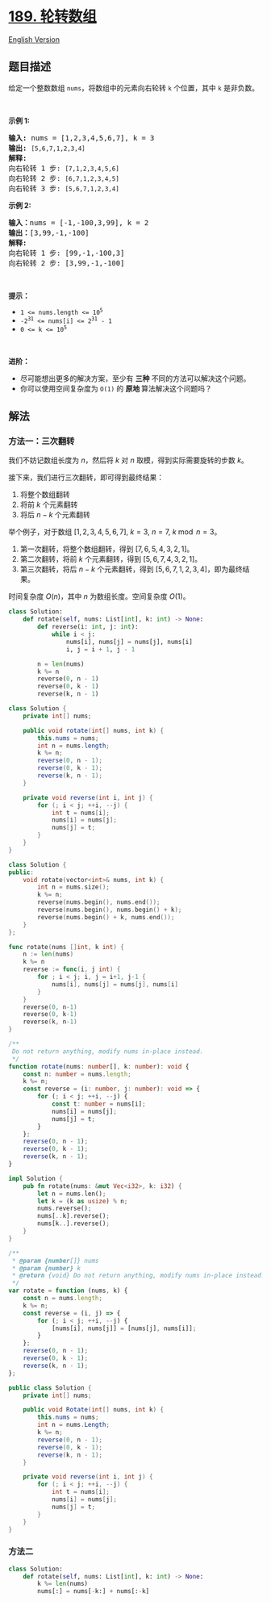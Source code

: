 # [189. 轮转数组](https://leetcode.cn/problems/rotate-array)

[English Version](/solution/0100-0199/0189.Rotate%20Array/README_EN.md)

<!-- tags:数组,数学,双指针 -->

<!-- difficulty:中等 -->

## 题目描述

<!-- 这里写题目描述 -->

<p>给定一个整数数组 <code>nums</code>，将数组中的元素向右轮转 <code>k</code><em>&nbsp;</em>个位置，其中&nbsp;<code>k</code><em>&nbsp;</em>是非负数。</p>

<p>&nbsp;</p>

<p><strong>示例 1:</strong></p>

<pre>
<strong>输入:</strong> nums = [1,2,3,4,5,6,7], k = 3
<strong>输出:</strong> <code>[5,6,7,1,2,3,4]</code>
<strong>解释:</strong>
向右轮转 1 步: <code>[7,1,2,3,4,5,6]</code>
向右轮转 2 步: <code>[6,7,1,2,3,4,5]
</code>向右轮转 3 步: <code>[5,6,7,1,2,3,4]</code>
</pre>

<p><strong>示例&nbsp;2:</strong></p>

<pre>
<strong>输入：</strong>nums = [-1,-100,3,99], k = 2
<strong>输出：</strong>[3,99,-1,-100]
<strong>解释:</strong> 
向右轮转 1 步: [99,-1,-100,3]
向右轮转 2 步: [3,99,-1,-100]</pre>

<p>&nbsp;</p>

<p><strong>提示：</strong></p>

<ul>
	<li><code>1 &lt;= nums.length &lt;= 10<sup>5</sup></code></li>
	<li><code>-2<sup>31</sup> &lt;= nums[i] &lt;= 2<sup>31</sup> - 1</code></li>
	<li><code>0 &lt;= k &lt;= 10<sup>5</sup></code></li>
</ul>

<p>&nbsp;</p>

<p><strong>进阶：</strong></p>

<ul>
	<li>尽可能想出更多的解决方案，至少有 <strong>三种</strong> 不同的方法可以解决这个问题。</li>
	<li>你可以使用空间复杂度为&nbsp;<code>O(1)</code> 的&nbsp;<strong>原地&nbsp;</strong>算法解决这个问题吗？</li>
</ul>

## 解法

### 方法一：三次翻转

我们不妨记数组长度为 $n$，然后将 $k$ 对 $n$ 取模，得到实际需要旋转的步数 $k$。

接下来，我们进行三次翻转，即可得到最终结果：

1. 将整个数组翻转
2. 将前 $k$ 个元素翻转
3. 将后 $n - k$ 个元素翻转

举个例子，对于数组 $[1, 2, 3, 4, 5, 6, 7]$, $k = 3$, $n = 7$, $k \bmod n = 3$。

1. 第一次翻转，将整个数组翻转，得到 $[7, 6, 5, 4, 3, 2, 1]$。
2. 第二次翻转，将前 $k$ 个元素翻转，得到 $[5, 6, 7, 4, 3, 2, 1]$。
3. 第三次翻转，将后 $n - k$ 个元素翻转，得到 $[5, 6, 7, 1, 2, 3, 4]$，即为最终结果。

时间复杂度 $O(n)$，其中 $n$ 为数组长度。空间复杂度 $O(1)$。

<!-- tabs:start -->

```python
class Solution:
    def rotate(self, nums: List[int], k: int) -> None:
        def reverse(i: int, j: int):
            while i < j:
                nums[i], nums[j] = nums[j], nums[i]
                i, j = i + 1, j - 1

        n = len(nums)
        k %= n
        reverse(0, n - 1)
        reverse(0, k - 1)
        reverse(k, n - 1)
```

```java
class Solution {
    private int[] nums;

    public void rotate(int[] nums, int k) {
        this.nums = nums;
        int n = nums.length;
        k %= n;
        reverse(0, n - 1);
        reverse(0, k - 1);
        reverse(k, n - 1);
    }

    private void reverse(int i, int j) {
        for (; i < j; ++i, --j) {
            int t = nums[i];
            nums[i] = nums[j];
            nums[j] = t;
        }
    }
}
```

```cpp
class Solution {
public:
    void rotate(vector<int>& nums, int k) {
        int n = nums.size();
        k %= n;
        reverse(nums.begin(), nums.end());
        reverse(nums.begin(), nums.begin() + k);
        reverse(nums.begin() + k, nums.end());
    }
};
```

```go
func rotate(nums []int, k int) {
	n := len(nums)
	k %= n
	reverse := func(i, j int) {
		for ; i < j; i, j = i+1, j-1 {
			nums[i], nums[j] = nums[j], nums[i]
		}
	}
	reverse(0, n-1)
	reverse(0, k-1)
	reverse(k, n-1)
}
```

```ts
/**
 Do not return anything, modify nums in-place instead.
 */
function rotate(nums: number[], k: number): void {
    const n: number = nums.length;
    k %= n;
    const reverse = (i: number, j: number): void => {
        for (; i < j; ++i, --j) {
            const t: number = nums[i];
            nums[i] = nums[j];
            nums[j] = t;
        }
    };
    reverse(0, n - 1);
    reverse(0, k - 1);
    reverse(k, n - 1);
}
```

```rust
impl Solution {
    pub fn rotate(nums: &mut Vec<i32>, k: i32) {
        let n = nums.len();
        let k = (k as usize) % n;
        nums.reverse();
        nums[..k].reverse();
        nums[k..].reverse();
    }
}
```

```js
/**
 * @param {number[]} nums
 * @param {number} k
 * @return {void} Do not return anything, modify nums in-place instead.
 */
var rotate = function (nums, k) {
    const n = nums.length;
    k %= n;
    const reverse = (i, j) => {
        for (; i < j; ++i, --j) {
            [nums[i], nums[j]] = [nums[j], nums[i]];
        }
    };
    reverse(0, n - 1);
    reverse(0, k - 1);
    reverse(k, n - 1);
};
```

```cs
public class Solution {
    private int[] nums;

    public void Rotate(int[] nums, int k) {
        this.nums = nums;
        int n = nums.Length;
        k %= n;
        reverse(0, n - 1);
        reverse(0, k - 1);
        reverse(k, n - 1);
    }

    private void reverse(int i, int j) {
        for (; i < j; ++i, --j) {
            int t = nums[i];
            nums[i] = nums[j];
            nums[j] = t;
        }
    }
}
```

<!-- tabs:end -->

### 方法二

<!-- tabs:start -->

```python
class Solution:
    def rotate(self, nums: List[int], k: int) -> None:
        k %= len(nums)
        nums[:] = nums[-k:] + nums[:-k]
```

<!-- tabs:end -->

<!-- end -->

